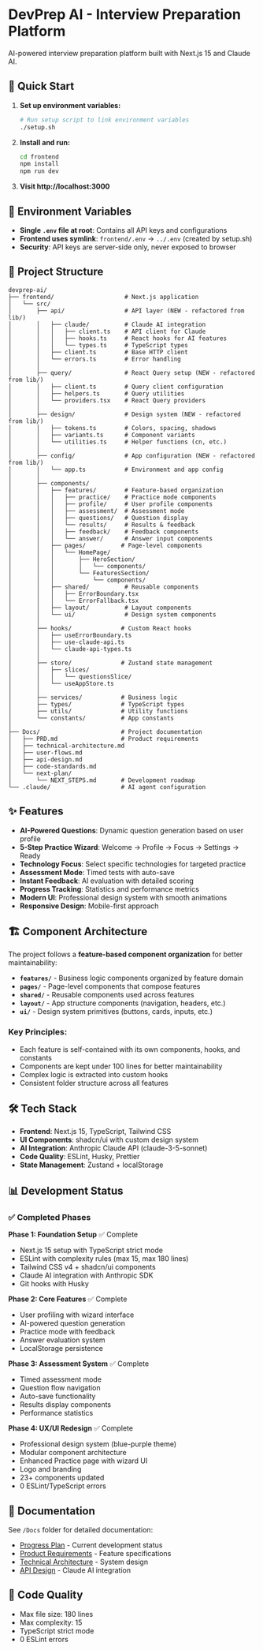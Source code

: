 # DevPrep AI - Interview Preparation Platform

AI-powered interview preparation platform built with Next.js 15 and Claude AI.

## 🚀 Quick Start

1. **Set up environment variables:**
   ```bash
   # Run setup script to link environment variables
   ./setup.sh
   ```

2. **Install and run:**
   ```bash
   cd frontend
   npm install
   npm run dev
   ```

3. **Visit http://localhost:3000**

## 🔐 Environment Variables

- **Single `.env` file at root**: Contains all API keys and configurations
- **Frontend uses symlink**: `frontend/.env` → `../.env` (created by setup.sh)
- **Security**: API keys are server-side only, never exposed to browser

## 📁 Project Structure

```
devprep-ai/
├── frontend/                    # Next.js application
│   └── src/
│       ├── api/                 # API layer (NEW - refactored from lib/)
│       │   ├── claude/          # Claude AI integration
│       │   │   ├── client.ts    # API client for Claude
│       │   │   ├── hooks.ts     # React hooks for AI features
│       │   │   └── types.ts     # TypeScript types
│       │   ├── client.ts        # Base HTTP client
│       │   └── errors.ts        # Error handling
│       │
│       ├── query/               # React Query setup (NEW - refactored from lib/)
│       │   ├── client.ts        # Query client configuration
│       │   ├── helpers.ts       # Query utilities
│       │   └── providers.tsx    # React Query providers
│       │
│       ├── design/              # Design system (NEW - refactored from lib/)
│       │   ├── tokens.ts        # Colors, spacing, shadows
│       │   ├── variants.ts      # Component variants
│       │   └── utilities.ts     # Helper functions (cn, etc.)
│       │
│       ├── config/              # App configuration (NEW - refactored from lib/)
│       │   └── app.ts           # Environment and app config
│       │
│       ├── components/
│       │   ├── features/        # Feature-based organization
│       │   │   ├── practice/    # Practice mode components
│       │   │   ├── profile/     # User profile components
│       │   │   ├── assessment/  # Assessment mode
│       │   │   ├── questions/   # Question display
│       │   │   └── results/     # Results & feedback
│       │   │   ├── feedback/    # Feedback components
│       │   │   └── answer/      # Answer input components
│       │   ├── pages/          # Page-level components
│       │   │   └── HomePage/
│       │   │       ├── HeroSection/
│       │   │       │   └── components/
│       │   │       └── FeaturesSection/
│       │   │           └── components/
│       │   ├── shared/          # Reusable components
│       │   │   ├── ErrorBoundary.tsx
│       │   │   └── ErrorFallback.tsx
│       │   ├── layout/          # Layout components
│       │   └── ui/              # Design system components
│       │
│       ├── hooks/              # Custom React hooks
│       │   ├── useErrorBoundary.ts
│       │   ├── use-claude-api.ts
│       │   └── claude-api-types.ts
│       │
│       ├── store/              # Zustand state management
│       │   ├── slices/
│       │   │   └── questionsSlice/
│       │   └── useAppStore.ts
│       │
│       ├── services/           # Business logic
│       ├── types/              # TypeScript types
│       ├── utils/              # Utility functions
│       └── constants/          # App constants
│
├── Docs/                       # Project documentation
│   ├── PRD.md                  # Product requirements
│   ├── technical-architecture.md
│   ├── user-flows.md
│   ├── api-design.md
│   ├── code-standards.md
│   └── next-plan/
│       └── NEXT_STEPS.md       # Development roadmap
└── .claude/                    # AI agent configuration

```

## ✨ Features

- **AI-Powered Questions**: Dynamic question generation based on user profile
- **5-Step Practice Wizard**: Welcome → Profile → Focus → Settings → Ready
- **Technology Focus**: Select specific technologies for targeted practice
- **Assessment Mode**: Timed tests with auto-save
- **Instant Feedback**: AI evaluation with detailed scoring
- **Progress Tracking**: Statistics and performance metrics
- **Modern UI**: Professional design system with smooth animations
- **Responsive Design**: Mobile-first approach

## 🏗️ Component Architecture

The project follows a **feature-based component organization** for better maintainability:

- **`features/`** - Business logic components organized by feature domain
- **`pages/`** - Page-level components that compose features
- **`shared/`** - Reusable components used across features
- **`layout/`** - App structure components (navigation, headers, etc.)
- **`ui/`** - Design system primitives (buttons, cards, inputs, etc.)

### Key Principles:
- Each feature is self-contained with its own components, hooks, and constants
- Components are kept under 100 lines for better maintainability
- Complex logic is extracted into custom hooks
- Consistent folder structure across all features

## 🛠 Tech Stack

- **Frontend**: Next.js 15, TypeScript, Tailwind CSS
- **UI Components**: shadcn/ui with custom design system
- **AI Integration**: Anthropic Claude API (claude-3-5-sonnet)
- **Code Quality**: ESLint, Husky, Prettier
- **State Management**: Zustand + localStorage

## 📊 Development Status

### ✅ Completed Phases

**Phase 1: Foundation Setup** ✅ Complete
- Next.js 15 setup with TypeScript strict mode
- ESLint with complexity rules (max 15, max 180 lines)
- Tailwind CSS v4 + shadcn/ui components
- Claude AI integration with Anthropic SDK
- Git hooks with Husky

**Phase 2: Core Features** ✅ Complete
- User profiling with wizard interface
- AI-powered question generation
- Practice mode with feedback
- Answer evaluation system
- LocalStorage persistence

**Phase 3: Assessment System** ✅ Complete
- Timed assessment mode
- Question flow navigation
- Auto-save functionality
- Results display components
- Performance statistics

**Phase 4: UX/UI Redesign** ✅ Complete
- Professional design system (blue-purple theme)
- Modular component architecture
- Enhanced Practice page with wizard UI
- Logo and branding
- 23+ components updated
- 0 ESLint/TypeScript errors

## 📖 Documentation

See `/Docs` folder for detailed documentation:
- [Progress Plan](./Docs/progress-plan.md) - Current development status
- [Product Requirements](./Docs/PRD.md) - Feature specifications
- [Technical Architecture](./Docs/technical-architecture.md) - System design
- [API Design](./Docs/api-design.md) - Claude AI integration

## 🧪 Code Quality

- Max file size: 180 lines
- Max complexity: 15
- TypeScript strict mode
- 0 ESLint errors